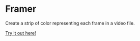 # Framer
Create a strip of color representing each frame in a video file.

[Try it out here!](https://share.streamlit.io/nstgeorge/framer/main/web.py)
